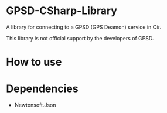 # GPSD-CSharp-Library
A library for connecting to a GPSD (GPS Deamon) service in C#.

This library is not official support by the developers of GPSD.

# How to use



# Dependencies
- Newtonsoft.Json

